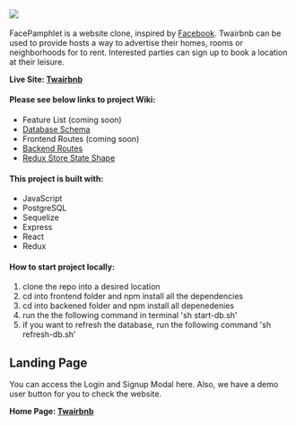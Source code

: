 ## <img className="logoLeft" src="https://i.imgur.com/q2bfjUk.png"></img>



FacePamphlet is a website clone, inspired by [Facebook](https://www.facebook.com/). Twairbnb can be used to provide hosts a way to advertise their homes, rooms or neighborhoods for to rent. Interested parties can sign up to book a location at their leisure.

**Live Site: [Twairbnb](https://authenticate-mwm.onrender.com)**

#### Please see below links to project Wiki:
* Feature List (coming soon)
* [Database Schema](https://github.com/meyermatt22/AuthenticateMe/wiki/Database-Schema-Twairbnb)
* Frontend Routes (coming soon)
* [Backend Routes](https://github.com/meyermatt22/AuthenticateMe/wiki/Backend-Routes)
* [Redux Store State Shape](https://github.com/meyermatt22/AuthenticateMe/wiki/default-shape)

#### This project is built with:
* JavaScript
* PostgreSQL
* Sequelize
* Express
* React
* Redux

#### How to start project locally:
1. clone the repo into a desired location
2. cd into frontend folder and npm install all the dependencies
3. cd into backened folder and npm install all depenedenies
4. run the the following command in terminal 'sh start-db.sh'
5. if you want to refresh the database, run the following command 'sh refresh-db.sh'

## Landing Page
You can access the Login and Signup Modal here. Also, we have a demo user button for you to check the website.

**Home Page: [Twairbnb](https://authenticate-mwm.onrender.com)**
